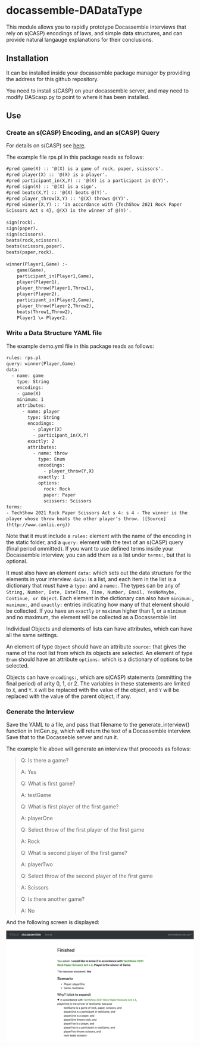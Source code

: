 # docassemble-DADataType

This module allows you to rapidly prototype Docassemble interviews that rely on s(CASP) encodings of laws,
and simple data structures, and can provide natural langauge explanations for their conclusions.

## Installation

It can be installed inside your docassemble package manager by providing the address for this github repository.

You need to install s(CASP) on your docassemble server, and may need to modify DAScasp.py to point to where it has been installed.

## Use

### Create an s(CASP) Encoding, and an s(CASP) Query

For details on s(CASP) see [here](https://gitlab.software.imdea.org/ciao-lang/sCASP).

The example file rps.pl in this package reads as follows:

```
#pred game(X) :: '@(X) is a game of rock, paper, scissors'.
#pred player(X) :: '@(X) is a player'.
#pred participant_in(X,Y) :: '@(X) is a participant in @(Y)'.
#pred sign(X) :: '@(X) is a sign'.
#pred beats(X,Y) :: '@(X) beats @(Y)'.
#pred player_throw(X,Y) :: '@(X) throws @(Y)'.
#pred winner(X,Y) :: 'in accordance with {TechShow 2021 Rock Paper Scissors Act s 4}, @(X) is the winner of @(Y)'.

sign(rock).
sign(paper).
sign(scissors).
beats(rock,scissors).
beats(scissors,paper).
beats(paper,rock).

winner(Player1,Game) :-
    game(Game),
    participant_in(Player1,Game),
    player(Player1),
    player_throw(Player1,Throw1),
    player(Player2),
    participant_in(Player2,Game),
    player_throw(Player2,Throw2),
    beats(Throw1,Throw2),
    Player1 \= Player2.
```

### Write a Data Structure YAML file

The example demo.yml file in this package reads as follows:

```
rules: rps.pl
query: winner(Player,Game)
data:
  - name: game
    type: String
    encodings:
    - game(X)
    minimum: 1
    attributes:
      - name: player
        type: String
        encodings:
          - player(X)
          - participant_in(X,Y)
        exactly: 2
        attributes:
          - name: throw
            type: Enum
            encodings:
              - player_throw(Y,X)
            exactly: 1
            options:
              rock: Rock
              paper: Paper
              scissors: Scissors
terms:
- TechShow 2021 Rock Paper Scissors Act s 4: s 4 - The winner is the player whose throw beats the other player’s throw. ([Source](http://www.canlii.org))
```

Note that it must include a `rules:` element with the name of the encoding in the static folder, and a `query:` element with the text of an s(CASP)
query (final period ommitted). If you want to use defined terms inside your Docassemble interview, you can add them as a list under `terms:`, but
that is optional.

It must also have an element `data:` which sets out the data structure for the elements in your interview.  `data:` is a list, and each item in the list
is a dictionary that must have a `type:` and a `name:`. The types can be any of `String, Number, Date, DateTime, Time, Number, Email, YesNoMaybe, Continue, or Object`.
Each element in the dictionary can also have `minimum:`, `maximum:`, and `exactly:` entries indicating how many of that element should be collected.
If you have an `exactly` or `maximum` higher than 1, or a `minimum` and no maximum, the element will be collected as a Docassemble list.

Individual Objects and elements of lists can have attributes, which can have all the same settings.

An element of type `Object` should have an attribute `source:` that gives the name of the root list from which its objects are selected.
An element of type `Enum` should have an attribute `options:` which is a dictionary of options to be selected.

Objects can have `encodings:`, which are s(CASP) statements (ommitting the final period) of arity 0, 1, or 2. The variables in these statements are limited to `X`, and `Y`.
`X` will be replaced with the value of the object, and `Y` will be replaced with the value of the parent object, if any.

### Generate the Interview

Save the YAML to a file, and pass that filename to the generate_interview() function in IntGen.py, which will return the text of a Docassemble interview. Save that to the
Docasseble server and run it.

The example file above will generate an interview that proceeds as follows:

> Q: Is there a game?
>
> A: Yes
>
> Q: What is first game?
>
> A: testGame
>
> Q: What is first player of the first game?
>
> A: playerOne
>
> Q: Select throw of the first player of the first game
>
> A: Rock
>
> Q: What is second player of the first game?
>
> A: playerTwo
>
> Q: Select throw of the second player of the first game
>
> A: Scissors
>
> Q: Is there another game?
>
> A: No

And the following screen is displayed:

![screenshot](screenshot.png)
